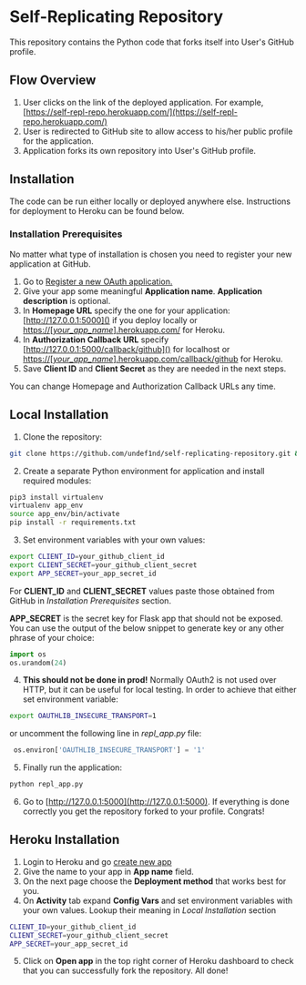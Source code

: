 # Self-Replicating Repository

This repository contains the Python code that forks itself into User's GitHub profile.

## Flow Overview

1. User clicks on the link of the deployed application. For example, [https://self-repl-repo.herokuapp.com/](https://self-repl-repo.herokuapp.com/)
2. User is redirected to GitHub site to allow access to his/her public profile for the application.
3. Application forks its own repository into User's GitHub profile.

## Installation
The code can be run either locally or deployed anywhere else. Instructions for deployment to Heroku can be found below.

### Installation Prerequisites
No matter what type of installation is chosen you need to register your new application at GitHub.
1. Go to [Register a new OAuth application.
](https://github.com/settings/applications/new)
2. Give your app some meaningful **Application name**. **Application description** is optional.
3. In **Homepage URL** specify the one for your application:
[http://127.0.0.1:5000]() if you deploy locally or [https://[*your_app_name*].herokuapp.com/]() for Heroku. 
4. In **Authorization Callback URL** specify [http://127.0.0.1:5000/callback/github]() for localhost or [https://[*your_app_name*].herokuapp.com/callback/github]() for Heroku.
5. Save **Client ID** and **Client Secret** as they are needed in the next steps.

You can change Homepage and Authorization Callback URLs any time.


## Local Installation

1. Clone the repository:
```bash
git clone https://github.com/undef1nd/self-replicating-repository.git && cd self-replicating-repository
```

2. Create a separate Python environment for application and install required modules:

```bash
pip3 install virtualenv
virtualenv app_env
source app_env/bin/activate
pip install -r requirements.txt
```

3. Set environment variables with your own values:

```bash
export CLIENT_ID=your_github_client_id
export CLIENT_SECRET=your_github_client_secret
export APP_SECRET=your_app_secret_id
```
For **CLIENT_ID** and **CLIENT_SECRET** values paste those obtained from GitHub in *Installation Prerequisites* section.

**APP_SECRET** is the secret key for Flask app that should not be exposed. You can use the output of the below snippet to generate key or any other phrase of your choice:
```python
import os
os.urandom(24)
```
4. **This should not be done in prod!**
Normally OAuth2 is not used over HTTP, but it can be useful for local testing. In order to achieve that either set environment variable:
```bash
export OAUTHLIB_INSECURE_TRANSPORT=1
```
or uncomment the following line in *repl_app.py* file:
```python
 os.environ['OAUTHLIB_INSECURE_TRANSPORT'] = '1'
```
5. Finally run the application:
```bash
python repl_app.py
```
6. Go to [http://127.0.0.1:5000](http://127.0.0.1:5000). If everything is done correctly you get the repository forked to your profile. Congrats!

## Heroku Installation
1. Login to Heroku and go [create new app](https://dashboard.heroku.com/new-app)
2. Give the name to your app in **App name** field. 
3. On the next page choose the **Deployment method** that works best for you.
4. On **Activity** tab expand **Config Vars** and set environment variables with your own values. Lookup their meaning in *Local Installation* section

```bash
CLIENT_ID=your_github_client_id
CLIENT_SECRET=your_github_client_secret
APP_SECRET=your_app_secret_id
```
5. Click on **Open app** in the top right corner of Heroku dashboard to check that you can successfully fork the repository. 
All done! 
